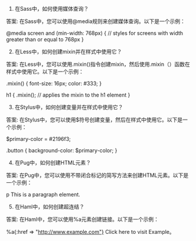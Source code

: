 

1. 在Sass中，如何使用媒体查询？

答案: 在Sass中，您可以使用@media规则来创建媒体查询。以下是一个示例：

@media screen and (min-width: 768px) {
  // styles for screens with width greater than or equal to 768px
}

2. 在Less中，如何创建mixin并在样式中使用它？

答案: 在Less中，您可以使用.mixin()指令创建mixin，然后使用.mixin（）函数在样式中使用它。以下是一个示例：

.mixin() {
  font-size: 16px;
  color: #333;
}

h1 {
  .mixin(); // applies the mixin to the h1 element
}

3. 在Stylus中，如何创建变量并在样式中使用它？

答案: 在Stylus中，您可以使用$符号创建变量，然后在样式中使用它。以下是一个示例：

$primary-color = #2196f3;

.button {
  background-color: $primary-color;
}

4. 在Pug中，如何创建HTML元素？

答案: 在Pug中，您可以使用不带闭合标记的简写方法来创建HTML元素。以下是一个示例：

p This is a paragraph element.

5. 在Haml中，如何创建超连结？

答案: 在Haml中，您可以使用%a元素创建链接。以下是一个示例：

%a{:href => "http://www.example.com"} Click here to visit Example。